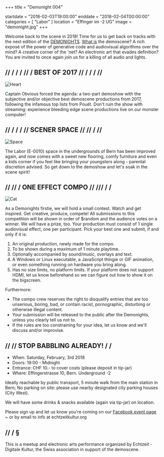 +++
title = "Demonight 004"

startdate = "2018-02-03T19:00:00"
enddate = "2018-02-04T00:00:00"
categories = [ "Labor" ]
location = "Effinger im -2 UG"
image = "demonight.jpg"
+++

<div class="lead">
Welcome back to the scene in 2018! Time for us to get back on tracks with the next edition of the <a href="https://blog.datalets.ch/031/">DEMONIGHTS</a>. <a href="https://blog.datalets.ch/010/">What is</a> the demoscene? A rich exposé of the power of generative code and audiovisual algorithms over the mind? A creative corner of the 'net? An electronic art that evades definition? You are invited to once again join us for a killing of all audio and lights.
</div>

## // / / / // / BEST OF 2017 // / / / //

![Heart](heart.gif)


Captain Obvious forced the agenda: a two-part demoshow with the subjective and/or objective best demoscene productions from 2017, following the infamous top lists from Pouët. Don't ruin the show with streaming: experience bleeding edge scene productions live on our monster computer!

## // / / / // SCENER SPACE // // / //

![Space](space.jpg)

The Labor (E-0010) space in the undergrounds of Bern has been improved again, and now comes with a sweet new flooring, comfy furniture and even a kids corner if you feel like bringing your youngsters along - parental discretion advised. So get down to the demoshow and let's soak in the scene spirit!

## // // / ONE EFFECT COMPO // /// / /

![Cat](cat.gif)

As a Demonights firstie, we will hold a small contest. Watch and get inspired. Get creative, produce, compete! All submissions to this competition will be shown in order of $random and the audience votes on a winner. We will have a prize, too.
Your production must consist of 1 single audiovisual effect, one per participant. Pick your best one and submit, if and only if it is:

1. An original production, newly made for the compo.
2. To be shown during a maximum of 1 minute playtime.
3. Optionally accompanied by sound/music, overlays and text.
4. A Windows or Linux executable, a JavaScript thingie or GIF animation, or even something running on hardware you bring along.
5. Has no size limits, no platform limits. If your platform does not support HDMI, let us know beforehand so we can figure out how to show it on the bigscreen.


Furthermore:

* The compo crew reserves the right to disqualify entries that are too unserious, boring, bad, or contain racist, pornographic, disturbing or otherwise illegal content.
* Your submission will be released to the public after the Demonights, unless you clearly tell us not to.
* If the rules are too constraining for your idea, let us know and we'll discuss and/or improvise.


## // // STOP BABBLING ALREADY! / /

* When: Saturday, February, 3rd 2018
* Doors: 19:00 - Midnight
* Entrance: CHF 10.- to cover costs (please deposit in tip-jar)
* Where: Effingerstrasse 10, Bern. Underground -2

Ideally reachable by public transport, 5 minute walk from the main station in Bern; No parking on site: please use nearby designated city parking houses (City West).

We will have some drinks & snacks available (again via tip-jar) on location.

Please sign up and let us know you're coming on our [Facebook event page](https://www.facebook.com/events/139843283364771/) ~ or by email to info at echtzeitkultur.org


## // / §

This is a meetup and electronic arts performance organized by Echtzeit - Digitale Kultur, the Swiss association in support of the demoscene.
